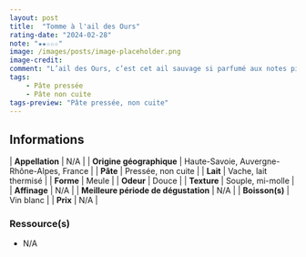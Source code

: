 ```yaml
---
layout: post
title:  "Tomme à l'ail des Ours"
rating-date: "2024-02-28"
note: "★★☆☆☆"
image: /images/posts/image-placeholder.png
image-credit: 
comment: "L’ail des Ours, c’est cet ail sauvage si parfumé aux notes piquantes et qui refait son apparition depuis quelques années dans de nombreuses recettes de cuisine. Elle est ici incorporée à la fabrication d'une Tomme de Savoie classique. Je pense que fondue, elle serait encore meilleure ! Ceci dit, je ne suis pas un grand fan de cet ail."
tags:
    - Pâte pressée
    - Pâte non cuite
tags-preview: "Pâte pressée, non cuite"
---
```


## Informations

| **Appellation** | N/A |
| **Origine géographique** | Haute-Savoie, Auvergne-Rhône-Alpes, France |
| **Pâte** | Pressée, non cuite |
| **Lait** | Vache, lait thermisé |
| **Forme** | Meule |
| **Odeur** | Douce |
| **Texture** | Souple, mi-molle |
| **Affinage** | N/A |
| **Meilleure période de dégustation** | N/A |
| **Boisson(s)** | Vin blanc |
| **Prix** | N/A |

### Ressource(s)
* N/A